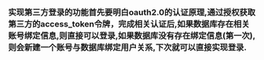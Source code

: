 ### 实现第三方登录的功能首先要明白oauth2.0的认证原理,通过授权获取第三方的access\_token令牌，完成相关认证后,如果数据库存在相关账号绑定信息,则直接可以登录,如果数据库没有存在绑定信息\(第一次\),则会新建一个账号与数据库绑定用户关系,下次就可以直接实现登录.




